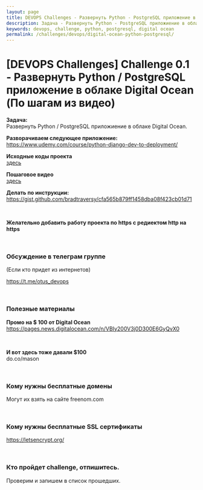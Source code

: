 ```yaml
---
layout: page
title: DEVOPS Challenges - Развернуть Python - PostgreSQL приложение в облаке Digital Ocean (По шагам из видео)
description: Задача - Развернуть Python - PostgreSQL приложиение в облаке Digital Ocean 
keywords: devops, challenge, python, postgresql, digital ocean
permalink: /challenges/devops/digital-ocean-python-postgresql/
---
```


# [DEVOPS Challenges] Challenge 0.1 - Развернуть Python / PostgreSQL приложение в облаке Digital Ocean (По шагам из видео)

**Задача:**  
Развернуть Python / PostgreSQL приложиение в облаке Digital Ocean. 

**Разворачиваем следующее приложение:**  
https://www.udemy.com/course/python-django-dev-to-deployment/


**Исходные коды проекта**  
<a href="https://bitbucket.org/marley-python/python-django-dev-to-deployment/src/master/">здесь</a>


**Пошаговое видео**  
<a href="https://cloud.mail.ru/public/4XQr/HdQ3rUNBg">здесь</a>

**Делать по инструкции:**  
https://gist.github.com/bradtraversy/cfa565b879ff1458dba08f423cb01d71

<br/>

**Желательно добавить работу проекта по https с редиектом http на https**


<br/>

### Обсуждение в телеграм группе

(Если кто придет из интернетов)

https://t.me/otus_devops

<br/>

### Полезные материалы

**Промо на $ 100 от Digital Ocean**  
https://pages.news.digitalocean.com/n/VBIy200V3j0D300E6GyQvX0

<br/>

**И вот здесь тоже давали $100**  
do.co/mason


<br/>

### Кому нужны бесплатные домены

Могут их взять на сайте freenom.com

<br/>

### Кому нужны бесплатные SSL сертификаты

https://letsencrypt.org/


<br/>

### Кто пройдет challenge, отпишитесь. 

Проверим и запишем в список прошедших.